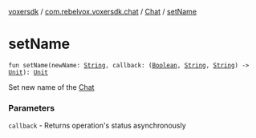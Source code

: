 [voxersdk](../../index.md) / [com.rebelvox.voxersdk.chat](../index.md) / [Chat](index.md) / [setName](./set-name.md)

# setName

`fun setName(newName: `[`String`](https://kotlinlang.org/api/latest/jvm/stdlib/kotlin/-string/index.html)`, callback: (`[`Boolean`](https://kotlinlang.org/api/latest/jvm/stdlib/kotlin/-boolean/index.html)`, `[`String`](https://kotlinlang.org/api/latest/jvm/stdlib/kotlin/-string/index.html)`, `[`String`](https://kotlinlang.org/api/latest/jvm/stdlib/kotlin/-string/index.html)`) -> `[`Unit`](https://kotlinlang.org/api/latest/jvm/stdlib/kotlin/-unit/index.html)`): `[`Unit`](https://kotlinlang.org/api/latest/jvm/stdlib/kotlin/-unit/index.html)

Set new name of the [Chat](index.md)

### Parameters

`callback` - Returns operation's status asynchronously